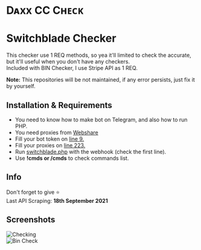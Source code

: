 # Dᴀxx CC Cʜᴇᴄᴋ
# Switchblade Checker
This checker use 1 REQ methods, so yea it'll limited to check the accurate, but it'll useful when you don't have any checkers.  
Included with BIN Checker, I use Stripe API as 1 REQ.
  
**Note:** This repositories will be not maintained, if any error persists, just fix it by yourself.

## Installation & Requirements
- You need to know how to make bot on Telegram, and also how to run PHP.
- You need proxies from [Webshare](https://www.webshare.io/)
- Fill your bot token on [line 9.](https://github.com/daxxsir/switchblade-cc/blob/4e09023a1f4d30a834c0e82848ba891b9df49e8b/switchblade.php#L9)  
- Fill your proxies on [line 223.](https://github.com/daxxsir/switchblade-cc/blob/4e09023a1f4d30a834c0e82848ba891b9df49e8b/switchblade.php#L223)
- Run [switchblade.php](https://github.com/daxxsir/switchblade-cc/blob/main/switchblade.php) with the webhook (check the first line).  
- Use **!cmds or /cmds** to check commands list.  

## Info
Don't forget to give ⭐  
Last API Scraping: **18th September 2021**  

## Screenshots
![Checking](https://i.ibb.co/myHK9Dd/swc.png)  
![Bin Check](https://i.ibb.co/GxN3HgS/bn.png)

